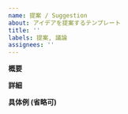 ```yaml
---
name: 提案 / Suggestion
about: アイデアを提案するテンプレート
title: ''
labels: 提案, 議論
assignees: ''
---
```


**概要**

**詳細**

**具体例 (省略可)**
